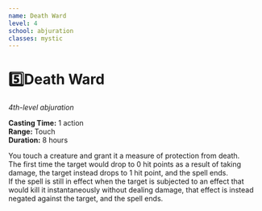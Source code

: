```yaml
---
name: Death Ward
level: 4
school: abjuration
classes: mystic
---
```


# :five:Death Ward

_4th-level abjuration_ 

**Casting Time:** 1 action    
**Range:** Touch    
**Duration:** 8 hours 

You touch a creature and grant it a measure of protection from death.    
The first time the target would drop to 0 hit points as a result of taking damage, the target instead drops to 1 hit point, and the spell ends.    
If the spell is still in effect when the target is subjected to an effect that would kill it instantaneously without dealing damage, that effect is instead negated against the target, and the spell ends. 